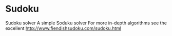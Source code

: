 # Sudoku
Sudoku solver
A simple Soduku solver
For more in-depth algorithms see the excellent http://www.fiendishsudoku.com/sudoku.html
